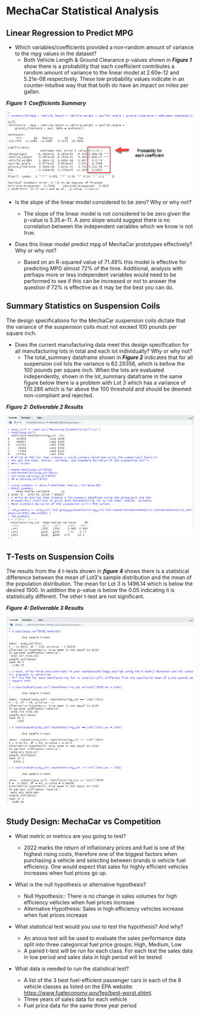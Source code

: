 # MechaCar Statistical Analysis

## Linear Regression to Predict MPG

- Which variables/coefficients provided a non-random amount of variance to the mpg values in the dataset?
  - Both Vehicle Length & Ground Clearance p-values shown in **_Figure 1_** show there is a probability that each coefficient contributes a random amount of variance to the linear model at 2.60e-12 and 5.21e-08 respectively.  These low probability values indicate in an counter-intuitive way that that both do have an impact on miles per gallan.

**_Figure 1: Coefficients Summary_**

![Coefficients Summary](/Images/Q1_probability.png)

- Is the slope of the linear model considered to be zero? Why or why not?
  - The slope of the linear model is not considered to be zero given the p-value is 5.35.e-11.  A zero slope would suggest there is no correlation between the independent variables which we know is not true.

- Does this linear model predict mpg of MechaCar prototypes effectively? Why or why not?
  - Based on an R-squared value of 71.49% this model is effective for predicting MPG almost 72% of the time.  Additional, analysis  with perhaps more or less independent variables would need to be performed to see if this can be increased or not to answer the question if 72% is effective as it may be the best you can do.
  

## Summary Statistics on Suspension Coils

The design specifications for the MechaCar suspension coils dictate that the variance of the suspension coils must not exceed 100 pounds per square inch. 

- Does the current manufacturing data meet this design specification for all manufacturing lots in total and each lot individually? Why or why not?
  - The total_summary dataframe shown in **_Figure 2_** indicates that for all suspension coil lots the variance is 62.29356, which is bellow the 100 pounds per square inch.  When the lots are evaluated independently, shown in the lot_summary dataframe in the same figure below there is a problem with Lot 3 which has a variance of 170.286 which is far above the 100 threshold and should be deemed non-compliant and rejected.

**_Figure 2: Deliverable 2 Results_**

![Summary Stats Suspension Coils](/Images/deliverable_2.png)

## T-Tests on Suspension Coils

The results from the 4 t-tests shown in **_figure 4_** shows  there is a statistical difference between the mean of Lot3's sample distribution and the mean of the population distribution. The mean for Lot 3 is 1496.14 which is below the desired 1500.  In addition the p-value is below the 0.05 indicating it is statistically different.  The other t-test are not significant.

**_Figure 4: Deliverable 3 Results_**

![T-Tests on Suspension Coils](/Images/deliverable_3.png)

## Study Design: MechaCar vs Competition

- What metric or metrics are you going to test?
  - 2022 marks the return of inflationary prices and fuel is one of the highest rising costs, therefore one of the biggest factors when purchasing a vehicle and selecting between brands is vehicle fuel efficiency.  One would expect that sales for highly efficient vehicles increases when fuel prices go up.

- What is the null hypothesis or alternative hypothesis?
  - Null Hypothesis:: There is no change in sales volumes for high efficiency vehicles when fuel prices increase
  - Alternative Hypothesis: Sales in high efficiency vehicles increase when fuel prices increase

- What statistical test would you use to test the hypothesis? And why?
  - An anova test will be used to evaluate the sales performance data split into three categorical fuel price groups: High, Medium, Low
  - A paired t-test will be run for each class.  For each test the sales data in low period and sales data in high period will be tested
  
  
- What data is needed to run the statistical test?
  -  A list of the 3 best fuel-efficient passenger cars in each of the 8 vehicle classes  as listed on the EPA website: https://www.fueleconomy.gov/feg/best-worst.shtml.
  -  Three years of sales data for each vehicle
  -  Fuel price data for the same three year period









